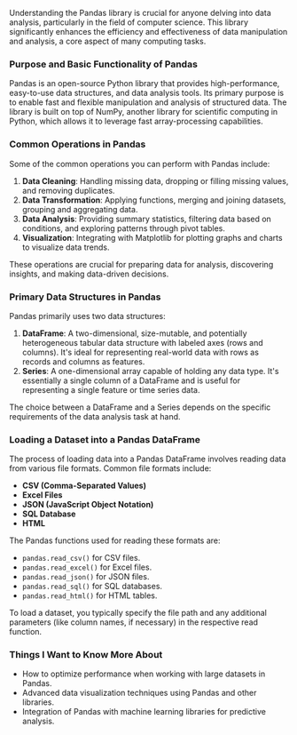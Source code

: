 Understanding the Pandas library is crucial for anyone delving into data analysis, particularly in the field of computer science. This library significantly enhances the efficiency and effectiveness of data manipulation and analysis, a core aspect of many computing tasks.

### Purpose and Basic Functionality of Pandas
Pandas is an open-source Python library that provides high-performance, easy-to-use data structures, and data analysis tools. Its primary purpose is to enable fast and flexible manipulation and analysis of structured data. The library is built on top of NumPy, another library for scientific computing in Python, which allows it to leverage fast array-processing capabilities.

### Common Operations in Pandas

Some of the common operations you can perform with Pandas include:

1. **Data Cleaning**: Handling missing data, dropping or filling missing values, and removing duplicates.
2. **Data Transformation**: Applying functions, merging and joining datasets, grouping and aggregating data.
3. **Data Analysis**: Providing summary statistics, filtering data based on conditions, and exploring patterns through pivot tables.
4. **Visualization**: Integrating with Matplotlib for plotting graphs and charts to visualize data trends.

These operations are crucial for preparing data for analysis, discovering insights, and making data-driven decisions.

### Primary Data Structures in Pandas

Pandas primarily uses two data structures:

1. **DataFrame**: A two-dimensional, size-mutable, and potentially heterogeneous tabular data structure with labeled axes (rows and columns). It's ideal for representing real-world data with rows as records and columns as features.
2. **Series**: A one-dimensional array capable of holding any data type. It's essentially a single column of a DataFrame and is useful for representing a single feature or time series data.

The choice between a DataFrame and a Series depends on the specific requirements of the data analysis task at hand.

### Loading a Dataset into a Pandas DataFrame

The process of loading data into a Pandas DataFrame involves reading data from various file formats. Common file formats include:

- **CSV (Comma-Separated Values)**
- **Excel Files**
- **JSON (JavaScript Object Notation)**
- **SQL Database**
- **HTML**

The Pandas functions used for reading these formats are:

- `pandas.read_csv()` for CSV files.
- `pandas.read_excel()` for Excel files.
- `pandas.read_json()` for JSON files.
- `pandas.read_sql()` for SQL databases.
- `pandas.read_html()` for HTML tables.

To load a dataset, you typically specify the file path and any additional parameters (like column names, if necessary) in the respective read function.

### Things I Want to Know More About

- How to optimize performance when working with large datasets in Pandas.
- Advanced data visualization techniques using Pandas and other libraries.
- Integration of Pandas with machine learning libraries for predictive analysis.